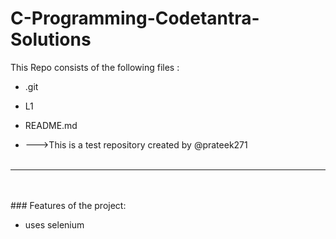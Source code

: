 # C-Programming-Codetantra-Solutions
This Repo consists of the following files :
- .git
- L1
- README.md




- --->This is a test repository created by @prateek271
<br><br>
---
<br><br>###	Features of the project:
<br>


- uses selenium